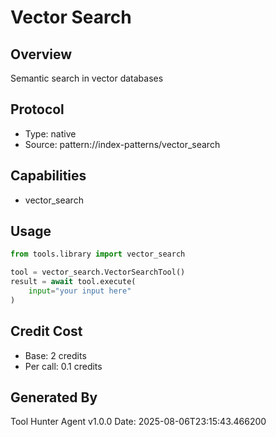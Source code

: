 # Vector Search

## Overview
Semantic search in vector databases

## Protocol
- Type: native
- Source: pattern://index-patterns/vector_search

## Capabilities
- vector_search

## Usage
```python
from tools.library import vector_search

tool = vector_search.VectorSearchTool()
result = await tool.execute(
    input="your input here"
)
```

## Credit Cost
- Base: 2 credits
- Per call: 0.1 credits

## Generated By
Tool Hunter Agent v1.0.0
Date: 2025-08-06T23:15:43.466200

